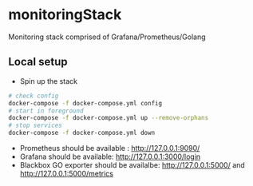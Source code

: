 # monitoringStack
Monitoring stack comprised of Grafana/Prometheus/Golang

## Local setup

* Spin up the stack
```bash
# check config
docker-compose -f docker-compose.yml config
# start in foreground
docker-compose -f docker-compose.yml up --remove-orphans
# stop services
docker-compose -f docker-compose.yml down
```
* Prometheus should be available : http://127.0.0.1:9090/
* Grafana should be available: http://127.0.0.1:3000/login
* Blackbox GO exporter should be availalbe: http://127.0.0.1:5000/ and http://127.0.0.1:5000/metrics